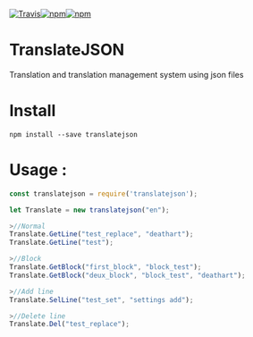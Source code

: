 [![Travis](https://img.shields.io/travis/deathart/TranslateJSON.svg?style=for-the-badge)](https://travis-ci.org/deathart/TranslateJSON)[![npm](https://img.shields.io/npm/v/translatejson.svg?style=for-the-badge)](https://www.npmjs.com/package/translatejson)[![npm](https://img.shields.io/npm/l/translatejson.svg?style=for-the-badge)](https://www.npmjs.com/package/translatejson)
# TranslateJSON
Translation and translation management system using json files

# Install
```shell
npm install --save translatejson
```

# Usage : 
```js
const translatejson = require('translatejson');

let Translate = new translatejson("en");

>//Normal
Translate.GetLine("test_replace", "deathart");
Translate.GetLine("test");

>//Block
Translate.GetBlock("first_block", "block_test");
Translate.GetBlock("deux_block", "block_test", "deathart");

>//Add line
Translate.SelLine("test_set", "settings add");

>//Delete line
Translate.Del("test_replace");
```